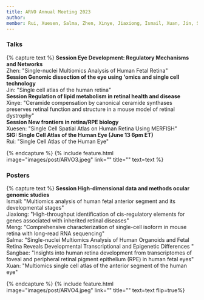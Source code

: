 ```yaml
---
title: ARVO Annual Meeting 2023
author: 
member: Rui, Xuesen, Salma, Zhen, Xinye, Jiaxiong, Ismail, Xuan, Jin, Sangbae, Meng
---
```


### Talks
{% capture text %} 
<b>Session Eye Development: Regulatory Mechanisms and Networks</b>
<br>Zhen: "Single-nuclei Multiomics Analysis of Human Fetal Retina" <br>
<b>Session Genomic dissection of the eye using 'omics and single cell technology</b>
<br>Jin: "Single cell atlas of the human retina" <br>
<b>Session Regulation of lipid metabolism in retinal health and disease</b>
<br>Xinye: "Ceramide compensation by canonical ceramide synthases preserves retinal function and structure in a mouse model of retinal dystrophy" <br>
<b>Session New frontiers in retina/RPE biology</b>
<br>Xuesen: "Single Cell Spatial Atlas on Human Retina Using MERFISH" <br>
<b>SIG: Single Cell Atlas of the Human Eye (June 13 6pm ET)</b>
<br>Rui: "Single Cell Atlas of the Human Eye"

{% endcapture %}
{% include feature.html image="images/post/ARVO3.jpeg" link="" title="" text=text %}


### Posters
{% capture text %} 
<b>Session High-dimensional data and methods ocular genomic studies</b>
<br>Ismail: "Multiomics analysis of human fetal anterior segment and its developmental stages"
<br>Jiaxiong: "High-throughput identification of cis-regulatory elements for genes associated with inherited retinal diseases"
<br>Meng: "Comprehensive characterization of single-cell isoform in mouse retina with long-read RNA sequencing"
<br>Salma: "Single-nuclei Multiomics Analysis of Human Organoids and Fetal Retina Reveals Developmental Transcriptional and Epigenetic Differences "
<br>Sangbae: "Insights into human retina development from transcriptomes of foveal and peripheral retinal pigment epithelium (RPE) in human fetal eyes"
<br>Xuan: "Multiomics single cell atlas of the anterior segment of the human eye"

{% endcapture %}
{% include feature.html image="images/post/ARVO4.jpeg" link="" title="" text=text flip=true%}
